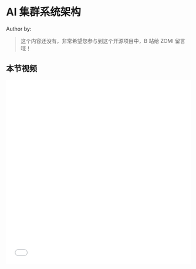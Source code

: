 <!--Copyright © ZOMI 适用于[License](https://github.com/Infrasys-AI/AIInfra)版权许可-->

# AI 集群系统架构

Author by: 

> 这个内容还没有，非常希望您参与到这个开源项目中，B 站给 ZOMI 留言哦！

## 本节视频

<html>
<iframe src="//player.bilibili.com/player.html?isOutside=true&aid=114943072409525&bvid=BV1KD8zz2EeP&cid=31385979244&p=1&as_wide=1&high_quality=1&danmaku=0&t=30&autoplay=0" width="100%" height="500" scrolling="no" border="0" frameborder="no" framespacing="0" allowfullscreen="true"> </iframe>
</html>
